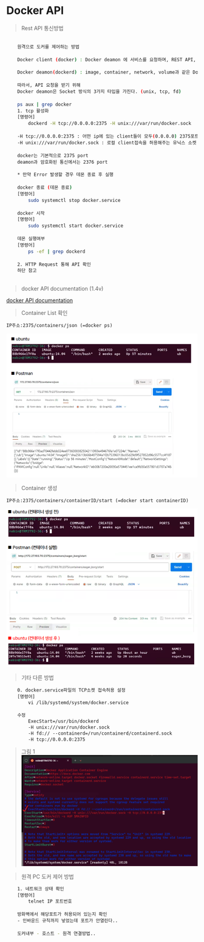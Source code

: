 # Docker API


> Rest API 통신방법

``` bash

	원격으로 도커를 제어하는 방법

	Docker client (docker) : Docker deamon 에 서비스를 요청하며, REST API, UNIX socket, network interface를 이용하여, 통신.

	Docker deamon(dockerd) : image, container, network, volume과 같은 Docker object들을 관리하고 Docker client로 부터 들어오는 요청을 수행하는 역할을 한다. 또한 다른 Docker deamon과 통신 가능

	따라서, API 요청을 받기 위해
	Docker deamon은 Socket 방식의 3가지 타입을 가진다. (unix, tcp, fd)

	ps aux | grep docker
	1. tcp 활성화		
    [명령어]
		dockerd -H tcp://0.0.0.0:2375 -H unix:///var/run/docker.sock

	-H tcp://0.0.0.0:2375 : 어떤 ip에 있는 client들이 모두(0.0.0.0) 2375포트로 접근할 수 있도록 허용해주는 tcp설정
	-H unix:///var/run/docker.sock : 로컬 client접속을 허용해주는 유닉스 소켓 설정

	docker는 기본적으로 2375 port
	deamon과 암호화된 통신에서는 2376 port	

	* 만약 Error 발생할 경우 데몬 종료 후 실행

	docker 종료 (데몬 종료)
	[명령어]
		sudo systemctl stop docker.service

	docker 시작
	[명령어]
		sudo systemctl start docker.service

	데몬 실행여부 
	[명령어]
		ps -ef | grep dockerd

	2. HTTP Request 통해 API 확인
	하단 참고
	
```
> docker API documentation (1.4v)

[docker API documentation](https://docs.docker.com/engine/api/v1.40/)	
		

> Container List 확인

	IP주소:2375/containers/json (=docker ps)
![alt text](./images/docker%20API%20Test%20I.png)


> Container 생성

	IP주소:2375/containers/containerID/start (=docker start containerID)
![alt text](./images/docker%20API%20Test%20II.png)


> 기타 다른 방법 
```docker
	0. docker.service파일의 TCP소켓 접속허용 설정
	[명령어]
		vi /lib/systemd/system/docker.service

	수정	
		ExecStart=/usr/bin/dockerd 
		-H unix:///var/run/docker.sock 
		-H fd:// --containerd=/run/containerd/containerd.sock 
		-H tcp://0.0.0.0:2375
```
> 그림 1
![alt text](./images/docker%20remote%20vi.png)


> 원격 PC 도커 제어 방법
``` bash
	1. 네트워크 상태 확인 
	[명령어]
		telnet IP 포트번호
	
	방화벽에서 해당포트가 허용되어 있는지 확인
	- 인바운드 규칙까지 넣었는데 포트가 안열린다..

    도커내부 - 호스트 - 원격 연결방법..


```